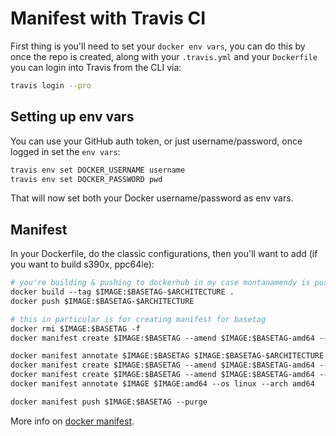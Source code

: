 # Manifest with Travis CI 

First thing is you'll need to set your `docker env vars`, you can do this by once the repo is created, along with your `.travis.yml` and your `Dockerfile` you can login into Travis from the CLI via:

```bash
travis login --pro
```

## Setting up env vars

You can use your GitHub auth token, or just username/password, once logged in set the `env vars`: 

```bash
travis env set DOCKER_USERNAME username
travis env set DOCKER_PASSWORD pwd
```

That will now set both your Docker username/password as env vars. 

## Manifest

In your Dockerfile, do the classic configurations, then you'll want to add (if you want to build s390x, ppc64le): 

```Dockerfile
# you're building & pushing to dockerhub in my case montanamendy is pushing 
docker build --tag $IMAGE:$BASETAG-$ARCHITECTURE .
docker push $IMAGE:$BASETAG-$ARCHITECTURE

# this in particular is for creating manifest for basetag
docker rmi $IMAGE:$BASETAG -f
docker manifest create $IMAGE:$BASETAG --amend $IMAGE:$BASETAG-amd64 --amend $IMAGE:$BASETAG-s390x

docker manifest annotate $IMAGE:$BASETAG $IMAGE:$BASETAG-$ARCHITECTURE --os linux --arch $ARCHITECTURE
docker manifest create $IMAGE:$BASETAG --amend $IMAGE:$BASETAG-amd64 --amend $IMAGE:$BASETAG-s390x
docker manifest create $IMAGE:$BASETAG --amend $IMAGE:$BASETAG-amd64 --amend $IMAGE:$BASETAG-ppc64le
docker manifest annotate $IMAGE $IMAGE:amd64 --os linux --arch amd64

docker manifest push $IMAGE:$BASETAG --purge
```

More info on [docker manifest](https://docs.docker.com/engine/reference/commandline/manifest/).
